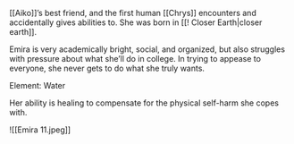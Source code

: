 [[Aiko]]’s best friend, and the first human [[Chrys]] encounters and accidentally gives abilities to. She was born in [[! Closer Earth|closer earth]].

Emira is very academically bright, social, and organized, but also struggles with pressure about what she’ll do in college. In trying to appease to everyone, she never gets to do what she truly wants.

Element: Water

Her ability is healing to compensate for the physical self-harm she copes with.

![[Emira 11.jpeg]]